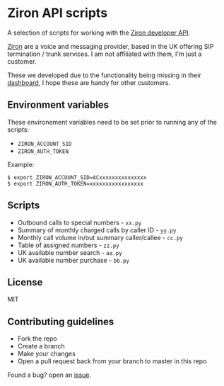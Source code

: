 # Ziron API scripts

A selection of scripts for working with the [Ziron developer API](https://zironuk.atlassian.net/wiki/spaces/docs/pages/524317/Overview).

[Ziron](https://www.ziron.com/) are a voice and messaging provider, based in the UK offering SIP termination / trunk services. I am not affiliated with them, I'm just a customer.

These we developed due to the functionality being missing in their [dashboard](https://dashboard.ziron.com/), I hope these are handy for other customers.

## Environment variables

These environement variables need to be set prior to running any of the scripts:

* `ZIRON_ACCOUNT_SID`
* `ZIRON_AUTH_TOKEN`

Example:

```
$ export ZIRON_ACCOUNT_SID=ACxxxxxxxxxxxxxxx
$ export ZIRON_AUTH_TOKEN=xxxxxxxxxxxxxxxxx
```


## Scripts

* Outbound calls to special numbers - `xx.py`
* Summary of monthly charged calls by caller ID - `yy.py`
* Monthly call volume in/out summary caller/callee - `cc.py`
* Table of assigned numbers - `zz.py`
* UK available number search - `aa.py`
* UK available number purchase - `bb.py`

## License ##

MIT

## Contributing guidelines ##

* Fork the repo
* Create a branch
* Make your changes
* Open a pull request back from your branch to master in this repo

Found a bug? open an [issue](https://github.com/natm/ziron-scripts/issues).
